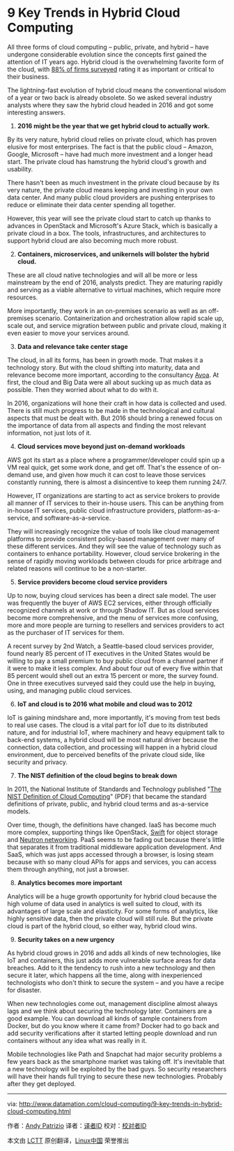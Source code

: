 9 Key Trends in Hybrid Cloud Computing
========================================

All three forms of cloud computing – public, private, and hybrid – have undergone considerable evolution since the concepts first gained the attention of IT years ago. Hybrid cloud is the overwhelming favorite form of the cloud, with [88% of firms surveyed](https://www.greenhousedata.com/blog/hybrid-continues-to-be-most-popular-cloud-option-adoption-accelerating) rating it as important or critical to their business.

The lightning-fast evolution of hybrid cloud means the conventional wisdom of a year or two back is already obsolete. So we asked several industry analysts where they saw the hybrid cloud headed in 2016 and got some interesting answers.

1. **2016 might be the year that we get hybrid cloud to actually work.**

  By its very nature, hybrid cloud relies on private cloud, which has proven elusive for most enterprises. The fact is that the public cloud – Amazon, Google, Microsoft – have had much more investment and a longer head start. The private cloud has hamstrung the hybrid cloud's growth and usability.

  There hasn't been as much investment in the private cloud because by its very nature, the private cloud means keeping and investing in your own data center. And many public cloud providers are pushing enterprises to reduce or eliminate their data center spending all together.

  However, this year will see the private cloud start to catch up thanks to advances in OpenStack and Microsoft's Azure Stack, which is basically a private cloud in a box. The tools, infrastructures, and architectures to support hybrid cloud are also becoming much more robust.

2. **Containers, microservices, and unikernels will bolster the hybrid cloud.**

  These are all cloud native technologies and will all be more or less mainstream by the end of 2016, analysts predict. They are maturing rapidly and serving as a viable alternative to virtual machines, which require more resources.

  More importantly, they work in an on-premises scenario as well as an off-premises scenario. Containerization and orchestration allow rapid scale up, scale out, and service migration between public and private cloud, making it even easier to move your services around.

3. **Data and relevance take center stage**

  The cloud, in all its forms, has been in growth mode. That makes it a technology story. But with the cloud shifting into maturity, data and relevance become more important, according to the consultancy [Avoa](http://avoa.com/2016/01/01/2016-is-the-year-of-data-and-relevance/). At first, the cloud and Big Data were all about sucking up as much data as possible. Then they worried about what to do with it.

  In 2016, organizations will hone their craft in how data is collected and used. There is still much progress to be made in the technological and cultural aspects that must be dealt with. But 2016 should bring a renewed focus on the importance of data from all aspects and finding the most relevant information, not just lots of it.

4. **Cloud services move beyond just on-demand workloads**

  AWS got its start as a place where a programmer/developer could spin up a VM real quick, get some work done, and get off. That's the essence of on-demand use, and given how much it can cost to leave those services constantly running, there is almost a disincentive to keep them running 24/7.

  However, IT organizations are starting to act as service brokers to provide all manner of IT services to their in-house users. This can be anything from in-house IT services, public cloud infrastructure providers, platform-as-a-service, and software-as-a-service.

  They will increasingly recognize the value of tools like cloud management platforms to provide consistent policy-based management over many of these different services. And they will see the value of technology such as containers to enhance portability. However, cloud service brokering in the sense of rapidly moving workloads between clouds for price arbitrage and related reasons will continue to be a non-starter.

5. **Service providers become cloud service providers**

  Up to now, buying cloud services has been a direct sale model. The user was frequently the buyer of AWS EC2 services, either through officially recognized channels at work or through Shadow IT. But as cloud services become more comprehensive, and the menu of services more confusing, more and more people are turning to resellers and services providers to act as the purchaser of IT services for them.

  A recent survey by 2nd Watch, a Seattle-based cloud services provider, found nearly 85 percent of IT executives in the United States would be willing to pay a small premium to buy public cloud from a channel partner if it were to make it less complex. And about four out of every five within that 85 percent would shell out an extra 15 percent or more, the survey found. One in three executives surveyed said they could use the help in buying, using, and managing public cloud services.

6. **IoT and cloud is to 2016 what mobile and cloud was to 2012**

  IoT is gaining mindshare and, more importantly, it's moving from test beds to real use cases. The cloud is a vital part for IoT due to its distributed nature, and for industrial IoT, where machinery and heavy equipment talk to back-end systems, a hybrid cloud will be most natural driver because the connection, data collection, and processing will happen in a hybrid cloud environment, due to perceived benefits of the private cloud side, like security and privacy.

7. **The NIST definition of the cloud begins to break down**

  In 2011, the National Institute of Standards and Technology published "[The NIST Definition of Cloud Computing](http://csrc.nist.gov/publications/nistpubs/800-145/SP800-145.pdf)" (PDF) that became the standard definitions of private, public, and hybrid cloud terms and as-a-service models.

  Over time, though, the definitions have changed. IaaS has become much more complex, supporting things like OpenStack, [Swift](https://wiki.openstack.org/wiki/Swift) for object storage and [Neutron networking](https://wiki.openstack.org/wiki/Neutron). PaaS seems to be fading out because there's little that separates it from traditional middleware application development. And SaaS, which was just apps accessed through a browser, is losing steam because with so many cloud APIs for apps and services, you can access them through anything, not just a browser.

8. **Analytics becomes more important**

  Analytics will be a huge growth opportunity for hybrid cloud because the high volume of data used in analytics is well suited to cloud, with its advantages of large scale and elasticity. For some forms of analytics, like highly sensitive data, then the private cloud will still rule. But the private cloud is part of the hybrid cloud, so either way, hybrid cloud wins.

9. **Security takes on a new urgency**

  As hybrid cloud grows in 2016 and adds all kinds of new technologies, like IoT and containers, this just adds more vulnerable surface areas for data breaches. Add to it the tendency to rush into a new technology and then secure it later, which happens all the time, along with inexperienced technologists who don't think to secure the system – and you have a recipe for disaster.

  When new technologies come out, management discipline almost always lags and we think about securing the technology later. Containers are a good example. You can download all kinds of sample containers from Docker, but do you know where it came from? Docker had to go back and add security verifications after it started letting people download and run containers without any idea what was really in it.

  Mobile technologies like Path and Snapchat had major security problems a few years back as the smartphone market was taking off. It's inevitable that a new technology will be exploited by the bad guys. So security researchers will have their hands full trying to secure these new technologies. Probably after they get deployed.

------------------------------------------------------------------------------

via: http://www.datamation.com/cloud-computing/9-key-trends-in-hybrid-cloud-computing.html

作者：[Andy Patrizio][a]
译者：[译者ID](https://github.com/译者ID)
校对：[校对者ID](https://github.com/校对者ID)

本文由 [LCTT](https://github.com/LCTT/TranslateProject) 原创翻译，[Linux中国](https://linux.cn/) 荣誉推出

[a]:http://www.datamation.com/author/Andy-Patrizio-90720.html

